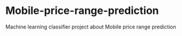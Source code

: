 # Mobile-price-range-prediction
Machine learning classifier project about Mobile price range prediction
